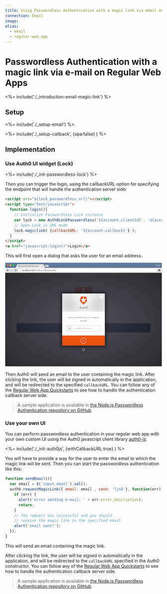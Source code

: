 ```yaml
---
title: Using Passwordless Authentication with a magic link via email on Regular Web Apps
connection: Email
image:
alias:
  - email
  - regular-web-app
---
```


# Passwordless Authentication with a magic link via e-mail on Regular Web Apps

<%= include('./_introduction-email-magic-link') %>

## Setup

<%= include('./_setup-email') %>

<%= include('./_setup-callback', {spa:false} ) %>

## Implementation

### Use Auth0 UI widget (Lock)

<%= include('./_init-passwordless-lock') %>

Then you can trigger the login, using the callbackURL option for specifying the endpoint that will handle the authentication server side:

```html
<script src="${lock_passwordless_url}"></script>
<script type="text/javascript">
  function login(){
    // Initialize Passwordless Lock instance
    var lock = new Auth0LockPasswordless('${account.clientId}', '${account.namespace}');
    // Open Lock in SMS mode
    lock.magiclink( {callbackURL: '${account.callback}'} );
  }
</script>
<a href="javascript:login()">Login</a>
```

This will first open a dialog that asks the user for an email address.

![](/media/articles/connections/passwordless/passwordless-email-request-web.png)

Then Auth0 will send an email to the user containing the magic link. After clicking the link, the user will be signed in automatically in the application, and will be redirected to the specified `callbackURL`. You can follow any of the [Regular Web App Quickstarts](/quickstart/webapp) to see how to handle the authentication callback server side.

> A sample application is available in [the Node.js Passwordless Authentication repository on GitHub](https://github.com/auth0/auth0-node-passwordless-sample).

### Use your own UI

You can perform passwordless authentication in your regular web app with your own custom UI using the Auth0 javascript client library [auth0-js](/libraries/auth0js).

<%= include('./_init-auth0js', {withCallbackURL:true} ) %>

You will have to provide a way for the user to enter the email to which the magic link will be sent. Then you can start the passwordless authentication like this:

```js
function sendEmail(){
  var email = $('input.email').val();
  auth0.requestMagicLink({ email: email , send: 'link'}, function(err) {
    if (err) {
      alert('error sending e-mail: ' + err.error_description);
      return;
    }
    // the request was successful and you should
    // receive the magic link in the specified email
    alert('email sent!');
  });
}
```

This will send an email containing the magic link.

After clicking the link, the user will be signed in automatically in the application, and will be redirected to the `callbackURL` specified in the Auth0 constructor. You can follow any of the [Regular Web App Quickstarts](/quickstart/webapp) to see how to handle the authentication callback server side.

> A sample application is available in [the Node.js Passwordless Authentication repository on GitHub](https://github.com/auth0/auth0-node-passwordless-sample).
